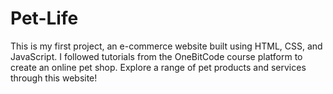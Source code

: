 # Pet-Life
This is my first project, an e-commerce website built using HTML, CSS, and JavaScript. I followed tutorials from the OneBitCode course platform to create an online pet shop. Explore a range of pet products and services through this website!
